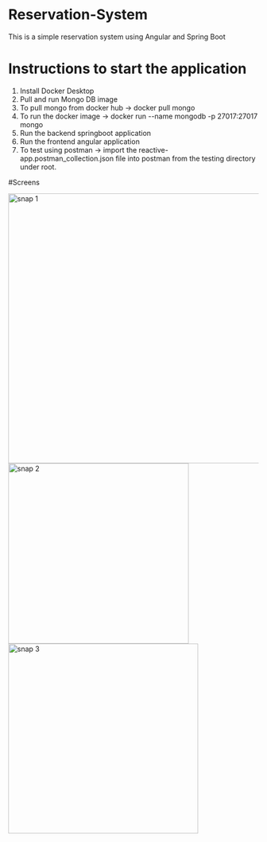 
# Reservation-System
This is a simple reservation system using Angular and Spring Boot


# Instructions to start the application
1. Install Docker Desktop
2. Pull and run Mongo DB image
3. To pull mongo from docker hub -> docker pull mongo
4. To run the docker image -> docker run --name mongodb -p 27017:27017 mongo
5. Run the backend springboot application
6. Run the frontend angular application
7. To test using postman -> import the reactive-app.postman_collection.json file into postman from the testing directory under root.


#Screens

<img width="543" alt="snap 1" src="https://user-images.githubusercontent.com/13417552/112759003-bffe7b80-900e-11eb-9e60-eebd06729548.PNG">

<img width="363" alt="snap 2" src="https://user-images.githubusercontent.com/13417552/112759024-d1e01e80-900e-11eb-849b-0bf46152a611.PNG">

<img width="382" alt="snap 3" src="https://user-images.githubusercontent.com/13417552/112759030-da385980-900e-11eb-8512-3a321cc7a278.PNG">


